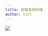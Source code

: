 ```yaml
---
title: 前端本地存储
author: lvzl
---
```


<img data-fancybox="gallery" src="https://mp-780ec593-98c3-47c6-9328-1690ac79007b.cdn.bspapp.com/images//storage.jpeg" />

<script setup>
  import useFancybox from '@use/useFancybox.js'
  useFancybox()
</script>
